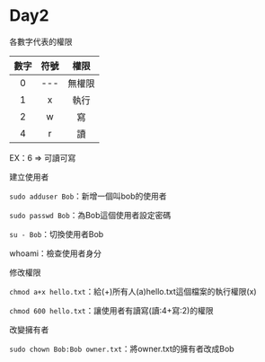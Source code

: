 # Day2

各數字代表的權限

|       數字    |     符號  |      權限   |
|:-------------:|:---------:|:-----------:|
|         0     |      ---  |     無權限  |
|         1     |       x   |      執行   |
|         2     |       w   |       寫    |
|         4     |       r   |       讀    |

EX：6 => 可讀可寫

建立使用者

`sudo adduser Bob`：新增一個叫bob的使用者

`sudo passwd Bob`：為Bob這個使用者設定密碼

`su - Bob`：切換使用者Bob

whoami：檢查使用者身分

修改權限

`chmod a+x hello.txt`：給(+)所有人(a)hello.txt這個檔案的執行權限(x)

`chmod 600 hello.txt`：讓使用者有讀寫(讀:4+寫:2)的權限

改變擁有者

`sudo chown Bob:Bob owner.txt`：將owner.txt的擁有者改成Bob

